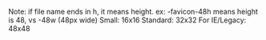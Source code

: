 Note: if file name ends in h, it means height. ex: -favicon-48h means height is 48, vs -48w (48px wide)
Small: 16x16
Standard: 32x32
For IE/Legacy: 48x48
